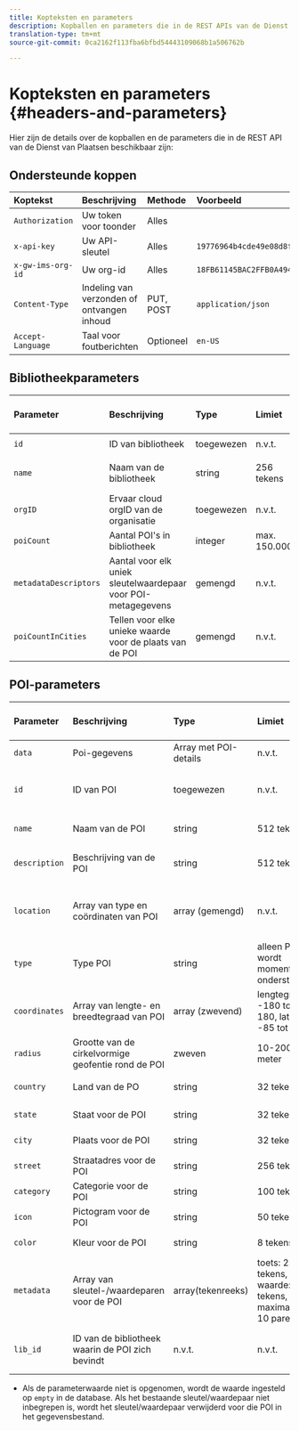 ```yaml
---
title: Kopteksten en parameters
description: Kopballen en parameters die in de REST APIs van de Dienst van Plaatsen beschikbaar zijn.
translation-type: tm+mt
source-git-commit: 0ca2162f113fba6bfbd54443109068b1a506762b

---
```



# Kopteksten en parameters {#headers-and-parameters}

Hier zijn de details over de kopballen en de parameters die in de REST API van de Dienst van Plaatsen beschikbaar zijn:

## Ondersteunde koppen

| Koptekst | Beschrijving | Methode | Voorbeeld |
| :--- | :--- | :--- | :--- |
| `Authorization` | Uw token voor toonder | Alles |  |
| `x-api-key` | Uw API-sleutel | Alles | `19776964b4cde49e08d8f62e5824f777b` |
| `x-gw-ims-org-id` | Uw org-id | Alles | `18FB61145BAC2FFB0A494777@AdobeOrg` |
| `Content-Type` | Indeling van verzonden of ontvangen inhoud | PUT, POST | `application/json` |
| `Accept-Language` | Taal voor foutberichten | Optioneel | `en-US` |

## Bibliotheekparameters

| Parameter | Beschrijving | Type | Limiet | Verzoek of antwoord | Voorbeeld |
| :--- | :--- | :--- | :--- | :--- | :--- |
| `id` | ID van bibliotheek | toegewezen | n.v.t. | Antwoord | `"id": "b2488788-2d2a-462b-b1a2-305272777dda"` |
| `name` | Naam van de bibliotheek | string | 256 tekens | beide, op verzoek vereist | `"name": "Amazing Places"` |
| `orgID` | Ervaar cloud orgID van de organisatie | toegewezen | n.v.t. | Antwoord | `"orgID": "777F20F55BACA09E0A495D8F@AdobeOrg"` |
| `poiCount` | Aantal POI&#39;s in bibliotheek | integer | max. 150.000 | Antwoord | `"poiCount": 25149` |
| `metadataDescriptors` | Aantal voor elk uniek sleutelwaardepaar voor POI-metagegevens | gemengd | n.v.t. | Antwoord |  |
| `poiCountInCities` | Tellen voor elke unieke waarde voor de plaats van de POI | gemengd | n.v.t. | Antwoord |  |

## POI-parameters

| Parameter | Beschrijving | Type | Limiet | Verzoek of antwoord | Voorbeeld |
| :--- | :--- | :--- | :--- | :--- | :--- |
| `data` | Poi-gegevens | Array met POI-details | n.v.t. | beide |  |
| `id` | ID van POI | toegewezen | n.v.t. | reactie | `"id": "1455462b-7f9c-4220-9f42-5bbce777a0d1"` |
| `name` | Naam van de POI | string | 512 tekens | beide, optioneel\* | `"name": "My Favorite Place"` |
| `description` | Beschrijving van de POI | string | 512 tekens | beide, optioneel\* | `"description": "This is a very good place."` |
| `location` | Array van type en coördinaten van POI | array (gemengd) | n.v.t. | beide | `"location": {"type": "Point", "coordinates": [-122.201007, 37.604713]` |
| `type` | Type POI | string | alleen Punt wordt momenteel ondersteund | beide, op verzoek vereist | `"type": "Point"` |
| `coordinates` | Array van lengte- en breedtegraad van POI | array (zwevend) | lengtegraad: -180 tot 180, latitude -85 tot 85 | beide, op verzoek vereist | `"coordinates": [-122.201007, 37.604713]` |
| `radius` | Grootte van de cirkelvormige geofentie rond de POI | zweven | 10-2000 meter | beide, op verzoek vereist | `"radius": 100` |
| `country` | Land van de PO | string | 32 tekens | beide, optioneel* | `"country": "United States"` |
| `state` | Staat voor de POI | string | 32 tekens | beide, optioneel* | `"state": "California"` |
| `city` | Plaats voor de POI | string | 32 tekens | beide, optioneel* | `"city": "San Jose"` |
| `street` | Straatadres voor de POI | string | 256 tekens | beide, optioneel* | `"street": "122 Woz Way"` |
| `category` | Categorie voor de POI | string | 100 tekens | beide, optioneel* | `"category": "cafe"` |
| `icon` | Pictogram voor de POI | string | 50 tekens | beide, optioneel* | `"icon": "star"` |
| `color` | Kleur voor de POI | string | 8 tekens | beide, optioneel* | `"color": "blue"` |
| `metadata` | Array van sleutel-/waardeparen voor de POI | array(tekenreeks) | toets: 256 tekens, waarde: 256 tekens, maximaal 10 paren | beide, optioneel* | `"metadata": {"region": "Equator"}` |
| `lib_id` | ID van de bibliotheek waarin de POI zich bevindt | n.v.t. | n.v.t. | beide, vereist | `"lib_id": "ac7a0b25-c6c2-43ba-bbc6-2b1777b80fe9"` |

* Als de parameterwaarde niet is opgenomen, wordt de waarde ingesteld op `empty` in de database. Als het bestaande sleutel/waardepaar niet inbegrepen is, wordt het sleutel/waardepaar verwijderd voor die POI in het gegevensbestand.

